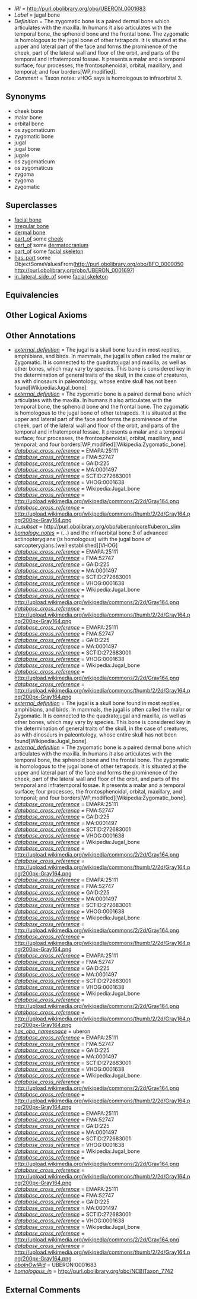  * *IRI* = http://purl.obolibrary.org/obo/UBERON_0001683
 * *Label* = jugal bone
 * *Definition* = The zygomatic bone is a paired dermal bone which articulates with the maxilla. In humans it also articulates with the temporal bone, the sphenoid bone and the frontal bone. The zygomatic is homologous to the jugal bone of other tetrapods. It is situated at the upper and lateral part of the face and forms the prominence of the cheek, part of the lateral wall and floor of the orbit, and parts of the temporal and infratemporal fossae. It presents a malar and a temporal surface; four processes, the frontosphenoidal, orbital, maxillary, and temporal; and four borders[WP,modified].
 * *Comment* = Taxon notes: vHOG says is homologous to infraorbital 3.

## Synonyms

 * cheek bone
 * malar bone
 * orbital bone
 * os zygomaticum
 * zygomatic bone
 * jugal
 * jugal bone
 * jugale
 * os zygomaticum
 * os zygomaticus
 * zygoma
 * zygoma
 * zygomatic

## Superclasses

 * [facial bone](../../UBERON/62/UBERON_0003462.md)
 * [irregular bone](../../UBERON/01/UBERON_0008001.md)
 * [dermal bone](../../UBERON/07/UBERON_0008907.md)
 * [part_of](../../BFO/50/BFO_0000050.md) some [cheek](../../UBERON/67/UBERON_0001567.md)
 * [part_of](../../BFO/50/BFO_0000050.md) some [dermatocranium](../../UBERON/13/UBERON_0003113.md)
 * [part_of](../../BFO/50/BFO_0000050.md) some [facial skeleton](../../UBERON/56/UBERON_0011156.md)
 * [has_part](../../BFO/51/BFO_0000051.md) some ObjectSomeValuesFrom(<http://purl.obolibrary.org/obo/BFO_0000050> <http://purl.obolibrary.org/obo/UBERON_0001697>)
 * [in_lateral_side_of](../../BSPO/26/BSPO_0000126.md) some [facial skeleton](../../UBERON/56/UBERON_0011156.md)

## Equivalencies


## Other Logical Axioms


## Other Annotations

 * *[external_definition](../../UBPROP/01/UBPROP_0000001.md)* = The jugal is a skull bone found in most reptiles, amphibians, and birds. In mammals, the jugal is often called the malar or Zygomatic. It is connected to the quadratojugal and maxilla, as well as other bones, which may vary by species. This bone is considered key in the determination of general traits of the skull, in the case of creatures, as with dinosaurs in paleontology, whose entire skull has not been found[Wikipedia:Jugal_bone].
 * *[external_definition](../../UBPROP/01/UBPROP_0000001.md)* = The zygomatic bone is a paired dermal bone which articulates with the maxilla. In humans it also articulates with the temporal bone, the sphenoid bone and the frontal bone. The zygomatic is homologous to the jugal bone of other tetrapods. It is situated at the upper and lateral part of the face and forms the prominence of the cheek, part of the lateral wall and floor of the orbit, and parts of the temporal and infratemporal fossae. It presents a malar and a temporal surface; four processes, the frontosphenoidal, orbital, maxillary, and temporal; and four borders[WP,modified][Wikipedia:Zygomatic_bone].
 * *[database_cross_reference](../../ef/oboInOwl#hasDbXref.md)* = EMAPA:25111
 * *[database_cross_reference](../../ef/oboInOwl#hasDbXref.md)* = FMA:52747
 * *[database_cross_reference](../../ef/oboInOwl#hasDbXref.md)* = GAID:225
 * *[database_cross_reference](../../ef/oboInOwl#hasDbXref.md)* = MA:0001497
 * *[database_cross_reference](../../ef/oboInOwl#hasDbXref.md)* = SCTID:272683001
 * *[database_cross_reference](../../ef/oboInOwl#hasDbXref.md)* = VHOG:0001638
 * *[database_cross_reference](../../ef/oboInOwl#hasDbXref.md)* = Wikipedia:Jugal_bone
 * *[database_cross_reference](../../ef/oboInOwl#hasDbXref.md)* = http://upload.wikimedia.org/wikipedia/commons/2/2d/Gray164.png
 * *[database_cross_reference](../../ef/oboInOwl#hasDbXref.md)* = http://upload.wikimedia.org/wikipedia/commons/thumb/2/2d/Gray164.png/200px-Gray164.png
 * *[in_subset](../../et/oboInOwl#inSubset.md)* = http://purl.obolibrary.org/obo/uberon/core#uberon_slim
 * *[homology_notes](../../UBPROP/03/UBPROP_0000003.md)* =  (...) and the infraorbital bone 3 of advanced actinopterygians (is homologous) with the jugal bone of sarcopterygians.[well established][VHOG]
 * *[database_cross_reference](../../ef/oboInOwl#hasDbXref.md)* = EMAPA:25111
 * *[database_cross_reference](../../ef/oboInOwl#hasDbXref.md)* = FMA:52747
 * *[database_cross_reference](../../ef/oboInOwl#hasDbXref.md)* = GAID:225
 * *[database_cross_reference](../../ef/oboInOwl#hasDbXref.md)* = MA:0001497
 * *[database_cross_reference](../../ef/oboInOwl#hasDbXref.md)* = SCTID:272683001
 * *[database_cross_reference](../../ef/oboInOwl#hasDbXref.md)* = VHOG:0001638
 * *[database_cross_reference](../../ef/oboInOwl#hasDbXref.md)* = Wikipedia:Jugal_bone
 * *[database_cross_reference](../../ef/oboInOwl#hasDbXref.md)* = http://upload.wikimedia.org/wikipedia/commons/2/2d/Gray164.png
 * *[database_cross_reference](../../ef/oboInOwl#hasDbXref.md)* = http://upload.wikimedia.org/wikipedia/commons/thumb/2/2d/Gray164.png/200px-Gray164.png
 * *[database_cross_reference](../../ef/oboInOwl#hasDbXref.md)* = EMAPA:25111
 * *[database_cross_reference](../../ef/oboInOwl#hasDbXref.md)* = FMA:52747
 * *[database_cross_reference](../../ef/oboInOwl#hasDbXref.md)* = GAID:225
 * *[database_cross_reference](../../ef/oboInOwl#hasDbXref.md)* = MA:0001497
 * *[database_cross_reference](../../ef/oboInOwl#hasDbXref.md)* = SCTID:272683001
 * *[database_cross_reference](../../ef/oboInOwl#hasDbXref.md)* = VHOG:0001638
 * *[database_cross_reference](../../ef/oboInOwl#hasDbXref.md)* = Wikipedia:Jugal_bone
 * *[database_cross_reference](../../ef/oboInOwl#hasDbXref.md)* = http://upload.wikimedia.org/wikipedia/commons/2/2d/Gray164.png
 * *[database_cross_reference](../../ef/oboInOwl#hasDbXref.md)* = http://upload.wikimedia.org/wikipedia/commons/thumb/2/2d/Gray164.png/200px-Gray164.png
 * *[external_definition](../../UBPROP/01/UBPROP_0000001.md)* = The jugal is a skull bone found in most reptiles, amphibians, and birds. In mammals, the jugal is often called the malar or Zygomatic. It is connected to the quadratojugal and maxilla, as well as other bones, which may vary by species. This bone is considered key in the determination of general traits of the skull, in the case of creatures, as with dinosaurs in paleontology, whose entire skull has not been found[Wikipedia:Jugal_bone].
 * *[external_definition](../../UBPROP/01/UBPROP_0000001.md)* = The zygomatic bone is a paired dermal bone which articulates with the maxilla. In humans it also articulates with the temporal bone, the sphenoid bone and the frontal bone. The zygomatic is homologous to the jugal bone of other tetrapods. It is situated at the upper and lateral part of the face and forms the prominence of the cheek, part of the lateral wall and floor of the orbit, and parts of the temporal and infratemporal fossae. It presents a malar and a temporal surface; four processes, the frontosphenoidal, orbital, maxillary, and temporal; and four borders[WP,modified][Wikipedia:Zygomatic_bone].
 * *[database_cross_reference](../../ef/oboInOwl#hasDbXref.md)* = EMAPA:25111
 * *[database_cross_reference](../../ef/oboInOwl#hasDbXref.md)* = FMA:52747
 * *[database_cross_reference](../../ef/oboInOwl#hasDbXref.md)* = GAID:225
 * *[database_cross_reference](../../ef/oboInOwl#hasDbXref.md)* = MA:0001497
 * *[database_cross_reference](../../ef/oboInOwl#hasDbXref.md)* = SCTID:272683001
 * *[database_cross_reference](../../ef/oboInOwl#hasDbXref.md)* = VHOG:0001638
 * *[database_cross_reference](../../ef/oboInOwl#hasDbXref.md)* = Wikipedia:Jugal_bone
 * *[database_cross_reference](../../ef/oboInOwl#hasDbXref.md)* = http://upload.wikimedia.org/wikipedia/commons/2/2d/Gray164.png
 * *[database_cross_reference](../../ef/oboInOwl#hasDbXref.md)* = http://upload.wikimedia.org/wikipedia/commons/thumb/2/2d/Gray164.png/200px-Gray164.png
 * *[database_cross_reference](../../ef/oboInOwl#hasDbXref.md)* = EMAPA:25111
 * *[database_cross_reference](../../ef/oboInOwl#hasDbXref.md)* = FMA:52747
 * *[database_cross_reference](../../ef/oboInOwl#hasDbXref.md)* = GAID:225
 * *[database_cross_reference](../../ef/oboInOwl#hasDbXref.md)* = MA:0001497
 * *[database_cross_reference](../../ef/oboInOwl#hasDbXref.md)* = SCTID:272683001
 * *[database_cross_reference](../../ef/oboInOwl#hasDbXref.md)* = VHOG:0001638
 * *[database_cross_reference](../../ef/oboInOwl#hasDbXref.md)* = Wikipedia:Jugal_bone
 * *[database_cross_reference](../../ef/oboInOwl#hasDbXref.md)* = http://upload.wikimedia.org/wikipedia/commons/2/2d/Gray164.png
 * *[database_cross_reference](../../ef/oboInOwl#hasDbXref.md)* = http://upload.wikimedia.org/wikipedia/commons/thumb/2/2d/Gray164.png/200px-Gray164.png
 * *[database_cross_reference](../../ef/oboInOwl#hasDbXref.md)* = EMAPA:25111
 * *[database_cross_reference](../../ef/oboInOwl#hasDbXref.md)* = FMA:52747
 * *[database_cross_reference](../../ef/oboInOwl#hasDbXref.md)* = GAID:225
 * *[database_cross_reference](../../ef/oboInOwl#hasDbXref.md)* = MA:0001497
 * *[database_cross_reference](../../ef/oboInOwl#hasDbXref.md)* = SCTID:272683001
 * *[database_cross_reference](../../ef/oboInOwl#hasDbXref.md)* = VHOG:0001638
 * *[database_cross_reference](../../ef/oboInOwl#hasDbXref.md)* = Wikipedia:Jugal_bone
 * *[database_cross_reference](../../ef/oboInOwl#hasDbXref.md)* = http://upload.wikimedia.org/wikipedia/commons/2/2d/Gray164.png
 * *[database_cross_reference](../../ef/oboInOwl#hasDbXref.md)* = http://upload.wikimedia.org/wikipedia/commons/thumb/2/2d/Gray164.png/200px-Gray164.png
 * *[has_obo_namespace](../../ce/oboInOwl#hasOBONamespace.md)* = uberon
 * *[database_cross_reference](../../ef/oboInOwl#hasDbXref.md)* = EMAPA:25111
 * *[database_cross_reference](../../ef/oboInOwl#hasDbXref.md)* = FMA:52747
 * *[database_cross_reference](../../ef/oboInOwl#hasDbXref.md)* = GAID:225
 * *[database_cross_reference](../../ef/oboInOwl#hasDbXref.md)* = MA:0001497
 * *[database_cross_reference](../../ef/oboInOwl#hasDbXref.md)* = SCTID:272683001
 * *[database_cross_reference](../../ef/oboInOwl#hasDbXref.md)* = VHOG:0001638
 * *[database_cross_reference](../../ef/oboInOwl#hasDbXref.md)* = Wikipedia:Jugal_bone
 * *[database_cross_reference](../../ef/oboInOwl#hasDbXref.md)* = http://upload.wikimedia.org/wikipedia/commons/2/2d/Gray164.png
 * *[database_cross_reference](../../ef/oboInOwl#hasDbXref.md)* = http://upload.wikimedia.org/wikipedia/commons/thumb/2/2d/Gray164.png/200px-Gray164.png
 * *[database_cross_reference](../../ef/oboInOwl#hasDbXref.md)* = EMAPA:25111
 * *[database_cross_reference](../../ef/oboInOwl#hasDbXref.md)* = FMA:52747
 * *[database_cross_reference](../../ef/oboInOwl#hasDbXref.md)* = GAID:225
 * *[database_cross_reference](../../ef/oboInOwl#hasDbXref.md)* = MA:0001497
 * *[database_cross_reference](../../ef/oboInOwl#hasDbXref.md)* = SCTID:272683001
 * *[database_cross_reference](../../ef/oboInOwl#hasDbXref.md)* = VHOG:0001638
 * *[database_cross_reference](../../ef/oboInOwl#hasDbXref.md)* = Wikipedia:Jugal_bone
 * *[database_cross_reference](../../ef/oboInOwl#hasDbXref.md)* = http://upload.wikimedia.org/wikipedia/commons/2/2d/Gray164.png
 * *[database_cross_reference](../../ef/oboInOwl#hasDbXref.md)* = http://upload.wikimedia.org/wikipedia/commons/thumb/2/2d/Gray164.png/200px-Gray164.png
 * *[database_cross_reference](../../ef/oboInOwl#hasDbXref.md)* = EMAPA:25111
 * *[database_cross_reference](../../ef/oboInOwl#hasDbXref.md)* = FMA:52747
 * *[database_cross_reference](../../ef/oboInOwl#hasDbXref.md)* = GAID:225
 * *[database_cross_reference](../../ef/oboInOwl#hasDbXref.md)* = MA:0001497
 * *[database_cross_reference](../../ef/oboInOwl#hasDbXref.md)* = SCTID:272683001
 * *[database_cross_reference](../../ef/oboInOwl#hasDbXref.md)* = VHOG:0001638
 * *[database_cross_reference](../../ef/oboInOwl#hasDbXref.md)* = Wikipedia:Jugal_bone
 * *[database_cross_reference](../../ef/oboInOwl#hasDbXref.md)* = http://upload.wikimedia.org/wikipedia/commons/2/2d/Gray164.png
 * *[database_cross_reference](../../ef/oboInOwl#hasDbXref.md)* = http://upload.wikimedia.org/wikipedia/commons/thumb/2/2d/Gray164.png/200px-Gray164.png
 * *[oboInOwl#id](../../id/oboInOwl#id.md)* = UBERON:0001683
 * *[homologous_in](../../core#homologous/in/core#homologous_in.md)* = http://purl.obolibrary.org/obo/NCBITaxon_7742

## External Comments

